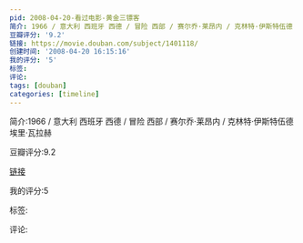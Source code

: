 ```yaml
---
pid: 2008-04-20-看过电影-黄金三镖客
简介: 1966 / 意大利 西班牙 西德 / 冒险 西部 / 赛尔乔·莱昂内 / 克林特·伊斯特伍德 埃里·瓦拉赫
豆瓣评分: '9.2'
链接: https://movie.douban.com/subject/1401118/
创建时间: '2008-04-20 16:15:16'
我的评分: '5'
标签:
评论:
tags: [douban]
categories: [timeline]
---
```

简介:1966 / 意大利 西班牙 西德 / 冒险 西部 / 赛尔乔·莱昂内 / 克林特·伊斯特伍德 埃里·瓦拉赫

豆瓣评分:9.2

[链接](https://movie.douban.com/subject/1401118/)

我的评分:5

标签:

评论:

